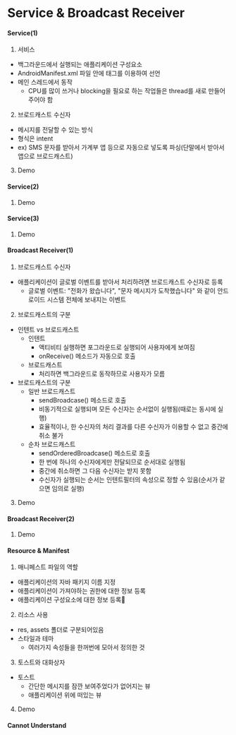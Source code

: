 # Service & Broadcast Receiver

#### Service(1)
1. 서비스
  - 백그라운드에서 실행되는 애플리케이션 구성요소
  - AndroidManifest.xml 파일 안에 <service> 태그를 이용하여 선언
  - 메인 스레드에서 동작
    + CPU를 많이 쓰거나 blocking을 필요로 하는 작업들은 thread를 새로 만들어 주어야 함
2. 브로드캐스트 수신자
  - 메시지를 전달할 수 있는 방식
  - 형식은 intent
  - ex) SMS 문자를 받아서 가계부 앱 등으로 자동으로 넣도록 파싱(단말에서 받아서 앱으로 브로드캐스트)
3. Demo

#### Service(2)
1. Demo

#### Service(3)
1. Demo

#### Broadcast Receiver(1)
1. 브로드캐스트 수신자
  - 애플리케이션이 글로벌 이벤트를 받아서 처리하려면 브로드캐스트 수신자로 등록
    + 글로벌 이벤트: "전화가 왔습니다", "문자 메시지가 도착했습니다" 와 같이 안드로이드 시스템 전체에 보내지는 이벤트
2. 브로드캐스트의 구분
  - 인텐트 vs 브로드캐스트
    + 인텐트
      * 액티비티 실행하면 포그라운드로 실행되어 사용자에게 보여짐
      * onReceive() 메소드가 자동으로 호출
    + 브로드캐스트
      * 처리하면 백그라운드로 동작하므로 사용자가 모름
  - 브로드캐스트의 구분
    + 일반 브로드캐스트
      * sendBroadcase() 메소드로 호출
      * 비동기적으로 실행되며 모든 수신자는 순서없이 실행됨(때로는 동시에 실행)
      * 효율적이나, 한 수신자의 처리 결과를 다른 수신자가 이용할 수 없고 중간에 취소 불가
    + 순차 브로드캐스트
      * sendOrderedBroadcase() 메소드로 호출
      * 한 번에 하나의 수신자에게만 전달되므로 순서대로 실행됨
      * 중간에 취소하면 그 다음 수신자는 받지 못함
      * 수신자가 실행되는 순서는 인텐트필터의 속성으로 정할 수 있음(순서가 같으면 임의로 실행)
3. Demo

#### Broadcast Receiver(2)
1. Demo

#### Resource & Manifest
1. 매니페스트 파일의 역할
  - 애플리케이션의 자바 패키지 이름 지정
  - 애플리케이션이 가져야하는 권한에 대한 정보 등록
  - 애플리케이션 구성요소에 대한 정보 등록
2. 리소스 사용
  - res, assets 폴더로 구분되어있음
  - 스타일과 테마
    + 여러가지 속성들을 한꺼번에 모아서 정의한 것
3. 토스트와 대화상자
  - 토스트
    + 간단한 메시지를 잠깐 보여주었다가 없어지는 뷰
    + 애플리케이션 위에 떠있는 뷰
4. Demo

#### Cannot Understand
